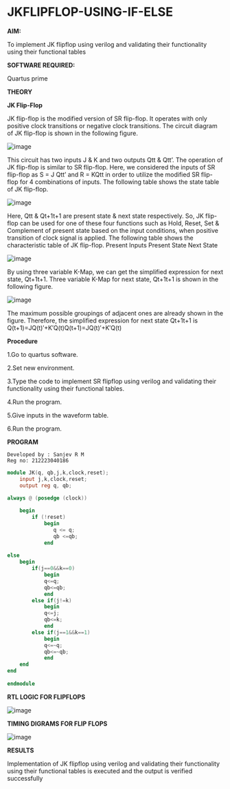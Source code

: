 # JKFLIPFLOP-USING-IF-ELSE

**AIM:** 

To implement  JK flipflop using verilog and validating their functionality using their functional tables

**SOFTWARE REQUIRED:**

Quartus prime

**THEORY**

**JK Flip-Flop**

JK flip-flop is the modified version of SR flip-flop. It operates with only positive clock transitions or negative clock transitions. The circuit diagram of JK flip-flop is shown in the following figure.

![image](https://github.com/sanjevrm/JKFLIPFLOP-USING-IF-ELSE/assets/155142423/190bbd9a-bfd3-4e91-a98b-4ea05d07fb26)



This circuit has two inputs J & K and two outputs Qtt & Qtt’. The operation of JK flip-flop is similar to SR flip-flop. Here, we considered the inputs of SR flip-flop as S = J Qtt’ and R = KQtt in order to utilize the modified SR flip-flop for 4 combinations of inputs. The following table shows the state table of JK flip-flop.

![image](https://github.com/sanjevrm/JKFLIPFLOP-USING-IF-ELSE/assets/155142423/978ad5b6-262c-46d6-8199-151198f5efa3)


 
Here, Qtt & Qt+1t+1 are present state & next state respectively. So, JK flip-flop can be used for one of these four functions such as Hold, Reset, Set & Complement of present state based on the input conditions, when positive transition of clock signal is applied. The following table shows the characteristic table of JK flip-flop. Present Inputs Present State Next State
 
![image](https://github.com/sanjevrm/JKFLIPFLOP-USING-IF-ELSE/assets/155142423/2efe41e5-7356-4a4e-9175-c4b9369324f5)


By using three variable K-Map, we can get the simplified expression for next state, Qt+1t+1. Three variable K-Map for next state, Qt+1t+1 is shown in the following figure.
 
![image](https://github.com/sanjevrm/JKFLIPFLOP-USING-IF-ELSE/assets/155142423/68ead954-7b1f-463a-9907-3921232105e8)


The maximum possible groupings of adjacent ones are already shown in the figure. Therefore, the simplified expression for next state Qt+1t+1 is Q(t+1)=JQ(t)′+K′Q(t)Q(t+1)=JQ(t)′+K′Q(t)

**Procedure**

1.Go to quartus software.  

2.Set new environment.

3.Type the code to implement SR flipflop using verilog and validating their functionality using their functional tables.

 4.Run the program.
 
 5.Give inputs in the waveform table.
 
 6.Run the program.
 
**PROGRAM**

```
Developed by : Sanjev R M
Reg no: 212223040186
```
```verilog
module JK(q, qb,j,k,clock,reset);
    input j,k,clock,reset;
    output reg q, qb;
	 
always @ (posedge (clock))

    begin 
        if (!reset)
            begin
               q <= q;
               qb <=qb;
            end   
        
else
	begin
		if(j==0&&k==0)
			begin
			q<=q;
			qb<=qb;
			end
		else if(j!=k)
			begin
			q<=j;
			qb<=k;
			end
		else if(j==1&&k==1)
			begin
			q<=~q;
			qb<=~qb;
			end
	end
end
            
endmodule
```
**RTL LOGIC FOR FLIPFLOPS**

![image](https://github.com/sanjevrm/JKFLIPFLOP-USING-IF-ELSE/assets/155142423/66851e8c-4997-43ec-b491-ffab7bb02fa2)



**TIMING DIGRAMS FOR FLIP FLOPS**

![image](https://github.com/sanjevrm/JKFLIPFLOP-USING-IF-ELSE/assets/155142423/d2c092d1-1731-4d29-83f9-aeba542548c4)



**RESULTS**


 Implementation of JK flipflop using verilog and validating their functionality using their functional tables is executed and the output is verified successfully
